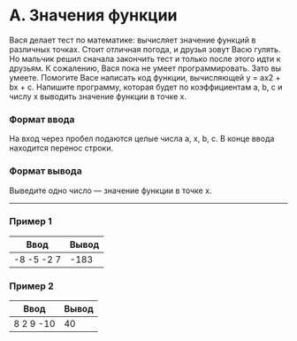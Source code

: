 # A. Значения функции

Вася делает тест по математике: вычисляет значение функций в различных точках. Стоит отличная погода, и друзья зовут Васю гулять. Но мальчик решил сначала закончить тест и только после этого идти к друзьям. К сожалению, Вася пока не умеет программировать. Зато вы умеете. Помогите Васе написать код функции, вычисляющей y = ax2 + bx + c. Напишите программу, которая будет по коэффициентам a, b, c и числу x выводить значение функции в точке x.

### Формат ввода
На вход через пробел подаются целые числа a, x, b, c. В конце ввода находится перенос строки.

### Формат вывода
Выведите одно число — значение функции в точке x.

---

### Пример 1

| Ввод        | Вывод      |
|-------------|------------|
| -8 -5 -2 7  | -183       |

### Пример 2

| Ввод       | Вывод       |
|------------|-------------|
| 8 2 9 -10  | 40          |